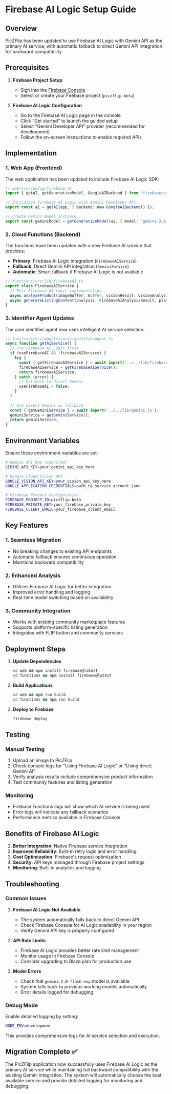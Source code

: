 # Firebase AI Logic Setup Guide

## Overview

PicZFlip has been updated to use Firebase AI Logic with Gemini API as the primary AI service, with automatic fallback to direct Gemini API integration for backward compatibility.

## Prerequisites

1. **Firebase Project Setup**
   - Sign into the [Firebase Console](https://console.firebase.google.com/)
   - Select or create your Firebase project (`piczflip-beta`)

2. **Firebase AI Logic Configuration**
   - Go to the Firebase AI Logic page in the console
   - Click "Get started" to launch the guided setup
   - Select "Gemini Developer API" provider (recommended for development)
   - Follow the on-screen instructions to enable required APIs

## Implementation

### 1. Web App (Frontend)

The web application has been updated to include Firebase AI Logic SDK:

```typescript
// web/src/config/firebase.ts
import { getAI, getGenerativeModel, GoogleAIBackend } from 'firebase/ai';

// Initialize Firebase AI Logic with Gemini Developer API
export const ai = getAI(app, { backend: new GoogleAIBackend() });

// Create Gemini model instance
export const geminiModel = getGenerativeModel(ai, { model: "gemini-2.0-flash-exp" });
```

### 2. Cloud Functions (Backend)

The functions have been updated with a new Firebase AI service that provides:

- **Primary**: Firebase AI Logic integration (`FirebaseAIService`)
- **Fallback**: Direct Gemini API integration (`GeminiService`)
- **Automatic**: Smart fallback if Firebase AI Logic is not available

```typescript
// functions/src/lib/firebaseAI.ts
export class FirebaseAIService {
  // Full Firebase AI Logic implementation
  async analyzeProduct(imageBuffer: Buffer, visionResult: VisionAnalysisResult): Promise<FirebaseAIAnalysisResult>
  async generateListingContent(analysis: FirebaseAIAnalysisResult, platform: string): Promise<ListingContent>
}
```

### 3. Identifier Agent Updates

The core identifier agent now uses intelligent AI service selection:

```typescript
// functions/src/agents/core/identifierAgent.ts
async function getAIService() {
  // Try Firebase AI Logic first
  if (useFirebaseAI && !firebaseAIService) {
    try {
      const { getFirebaseAIService } = await import('../../lib/firebaseAI.js');
      firebaseAIService = getFirebaseAIService();
      return firebaseAIService;
    } catch (error) {
      // Fallback to direct Gemini
      useFirebaseAI = false;
    }
  }
  
  // Use direct Gemini as fallback
  const { getGeminiService } = await import('../../lib/gemini.js');
  geminiService = getGeminiService();
  return geminiService;
}
```

## Environment Variables

Ensure these environment variables are set:

```bash
# Gemini API Key (required)
GEMINI_API_KEY=your_gemini_api_key_here

# Google Cloud Vision API
GOOGLE_VISION_API_KEY=your_vision_api_key_here
GOOGLE_APPLICATION_CREDENTIALS=path_to_service_account.json

# Firebase Project Configuration
FIREBASE_PROJECT_ID=piczflip-beta
FIREBASE_PRIVATE_KEY=your_firebase_private_key
FIREBASE_CLIENT_EMAIL=your_firebase_client_email
```

## Key Features

### 1. **Seamless Migration**
- No breaking changes to existing API endpoints
- Automatic fallback ensures continuous operation
- Maintains backward compatibility

### 2. **Enhanced Analysis**
- Utilizes Firebase AI Logic for better integration
- Improved error handling and logging
- Real-time model switching based on availability

### 3. **Community Integration**
- Works with existing community marketplace features
- Supports platform-specific listing generation
- Integrates with FLIP button and community services

## Deployment Steps

1. **Update Dependencies**
   ```bash
   cd web && npm install firebase@latest
   cd functions && npm install firebase@latest
   ```

2. **Build Applications**
   ```bash
   cd web && npm run build
   cd functions && npm run build
   ```

3. **Deploy to Firebase**
   ```bash
   firebase deploy
   ```

## Testing

### Manual Testing
1. Upload an image to PicZFlip
2. Check console logs for "Using Firebase AI Logic" or "Using direct Gemini AI"
3. Verify analysis results include comprehensive product information
4. Test community features and listing generation

### Monitoring
- Firebase Functions logs will show which AI service is being used
- Error logs will indicate any fallback scenarios
- Performance metrics available in Firebase Console

## Benefits of Firebase AI Logic

1. **Better Integration**: Native Firebase service integration
2. **Improved Reliability**: Built-in retry logic and error handling
3. **Cost Optimization**: Firebase's request optimization
4. **Security**: API keys managed through Firebase project settings
5. **Monitoring**: Built-in analytics and logging

## Troubleshooting

### Common Issues

1. **Firebase AI Logic Not Available**
   - The system automatically falls back to direct Gemini API
   - Check Firebase Console for AI Logic availability in your region
   - Verify Gemini API key is properly configured

2. **API Rate Limits**
   - Firebase AI Logic provides better rate limit management
   - Monitor usage in Firebase Console
   - Consider upgrading to Blaze plan for production use

3. **Model Errors**
   - Check that `gemini-2.0-flash-exp` model is available
   - System falls back to previous working models automatically
   - Error details logged for debugging

### Debug Mode
Enable detailed logging by setting:
```bash
NODE_ENV=development
```

This provides comprehensive logs for AI service selection and execution.

## Migration Complete ✅

The PicZFlip application now successfully uses Firebase AI Logic as the primary AI service while maintaining full backward compatibility with the existing Gemini integration. The system will automatically choose the best available service and provide detailed logging for monitoring and debugging.